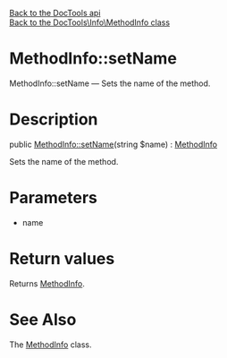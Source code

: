 [Back to the DocTools api](https://github.com/lingtalfi/DocTools/blob/master/doc/api/DocTools.md)<br>
[Back to the DocTools\Info\MethodInfo class](https://github.com/lingtalfi/DocTools/blob/master/doc/api/DocTools/Info/MethodInfo.md)


MethodInfo::setName
================



MethodInfo::setName — Sets the name of the method.




Description
================


public [MethodInfo::setName](https://github.com/lingtalfi/DocTools/blob/master/doc/api/DocTools/Info/MethodInfo/setName.md)(string $name) : [MethodInfo](https://github.com/lingtalfi/DocTools/blob/master/doc/api/DocTools/Info/MethodInfo.md)




Sets the name of the method.




Parameters
================


- name

    


Return values
================

Returns [MethodInfo](https://github.com/lingtalfi/DocTools/blob/master/doc/api/DocTools/Info/MethodInfo.md).







See Also
================

The [MethodInfo](https://github.com/lingtalfi/DocTools/blob/master/doc/api/DocTools/Info/MethodInfo.md) class.
